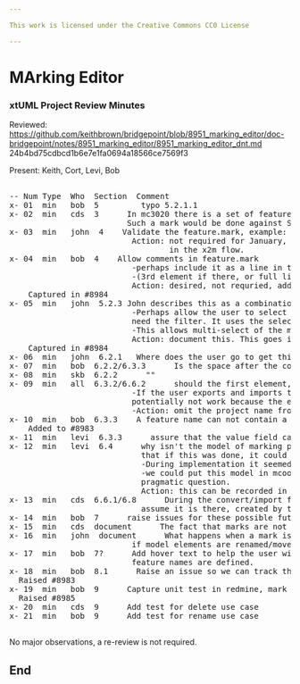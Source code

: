 ```yaml
---

This work is licensed under the Creative Commons CC0 License

---
```


# MArking Editor
### xtUML Project Review Minutes

Reviewed:  https://github.com/keithbrown/bridgepoint/blob/8951_marking_editor/doc-bridgepoint/notes/8951_marking_editor/8951_marking_editor_dnt.md
24b4bd75cdbcd1b6e7e1fa0694a18566ce7569f3

Present:  Keith, Cort, Levi, Bob

<pre>

-- Num Type  Who  Section  Comment
x- 01  min   bob  5         typo 5.2.1.1
x- 02  min   cds  3      In mc3020 there is a set of feature not associated with any element at all, this would not address that
                         Such a mark would be done against System Model. This is a documentation issue.  
x- 03  min   john  4    Validate the feature.mark, example: validate against ooaofooa
                          Action: not required for January, required for Feb, so add a follow on issue for 6.2. We could fullfil this
                                  in the x2m flow.
x- 04  min   bob  4    Allow comments in feature.mark
                          -perhaps include it as a line in the feature.mark 
                          -(3rd element if there, or full line preceeding each element?)
                          Action: desired, not requried, add to section 7 enhancements
    Captured in #8984
x- 05  min   john  5.2.3 John describes this as a combination of both.
                          -Perhaps allow the user to select the model elements in ME and have cme that does not 
                          need the filter. It uses the selection from Model Explorer. 
                          -This allows multi-select of the model elements.
                          Action: document this. This goes into the possible post Feb release as enhancement (section 7?)
    Captured in #8984
x- 06  min   john  6.2.1   Where does the user go to get this list of model elements. We need to document this.
x- 07  min   bob  6.2.2/6.3.3      Is the space after the comma important? Check this (add to test), it should not be.
x- 08  min   skb  6.2.2      "<ooa element type name>"
x- 09  min   all  6.3.2/6.6.2      should the first element, project name, be removed for portablity?
                          -If the user exports and imports this markng file to another model name this format would
                          potentially not work because the editor uses exact matching.
                          -Action: omit the project name from this
x- 10  min   bob  6.3.3    A feature name can not contain a comma. this should be documented
    Added to #8983
x- 11  min   levi  6.3.3      assure that the value field can contain commas
x- 12  min   levi  6.4      why isn't the model of marking part of ooa, included in the persistence hierarchy? Levi points out
                            that if this was done, it could be used by xtm/m2x.
                            -During implementation it seemed the cost of doing this was high for the work needing to be done.
                            -we could put this model in mcooa (probably faster in short run). We would like it modeled. It is a
                            pragmatic question. 
                            Action: this can be recorded in the x2m/m2x follow on issues to decide there. 
x- 13  min   cds  6.6.1/6.8      During the convert/import flow we do NOT want to create features.mark. For this version we will
                            assume it is there, created by the user. Capture this decision in 8980.
x- 14  min   bob  7      raise issues for these possible future enhancements
x- 15  min   cds  document      The fact that marks are not updated for rename/move should be documented. 
x- 16  min   john  document      What happens when a mark is not applied? We should document this too. For example this may happen
                          if model elements are renamed/moved.
x- 17  min   bob  7?      Add hover text to help the user with the new dialog. One example is perhaps it can call out where the
                          feature names are defined.
x- 18  min   bob  8.1      Raise an issue so we can track this
  Raised #8983
x- 19  min   bob  9      Capture unit test in redmine, mark it with MASL tag and refer to it so we maintain it there.
  Raised #8985
x- 20  min   cds  9      Add test for delete use case
x- 21  min   bob  9      Add test for rename use case

</pre>
   
No major observations, a re-review is not required.


End
---
